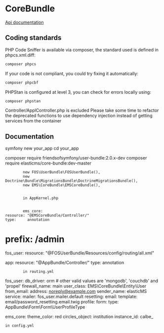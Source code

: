 CoreBundle
=============

[Api documentation](../master/Resources/doc/api.md)

Coding standards
----------------
PHP Code Sniffer is available via composer, the standard used is defined in phpcs.xml.diff:
````bash
composer phpcs
````

If your code is not compliant, you could try fixing it automatically:
````bash
composer phpcbf
````

PHPStan is configured at level 3, you can check for errors locally using:
`````bash
composer phpstan
`````

Controller/ApplController.php is excluded 
Please take some time to refactor the deprecated functions to use dependency injection instead of getting services from the container

Documentation
-------------
symfony new your_app
cd your_app
 
composer require friendsofsymfony/user-bundle:2.0.x-dev
composer require elasticms/core-bundle:dev-master
 
 
        	new FOS\UserBundle\FOSUserBundle(),
        	new Doctrine\Bundle\MigrationsBundle\DoctrineMigrationsBundle(),
            new EMS\CoreBundle\EMSCoreBundle(),
            
            
            in AppKernel.php
            
            
            ems_core:
    resource: "@EMSCoreBundle/Controller/"
    type:     annotation
#    prefix:   /admin

fos_user:
    resource: "@FOSUserBundle/Resources/config/routing/all.xml"    

app:
    resource: "@AppBundle/Controller/"
    type:     annotation
            
            in routing.yml
            
            
fos_user:
    db_driver: orm # other valid values are 'mongodb', 'couchdb' and 'propel'
    firewall_name: main
    user_class: EMS\CoreBundle\Entity\User
    from_email: 
        address: noreply@example.com
        sender_name: elasticMS
    service:
        mailer: fos_user.mailer.default
    resetting:
        email:
            template: email/password_resetting.email.twig
    profile:
        form:
            type: AppBundle\Form\Form\UserProfileType
            
ems_core:
    theme_color: red
    circles_object: institution
    instance_id: calbe_
    
    in config.yml